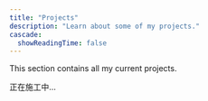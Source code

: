 ```yaml
---
title: "Projects"
description: "Learn about some of my projects."
cascade:
  showReadingTime: false
---
```

This section contains all my current projects.

正在施工中...
